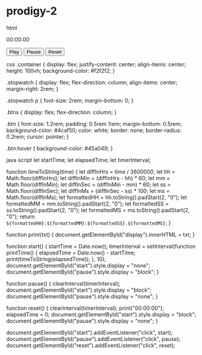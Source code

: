 # prodigy-2



html
<div class="container">
  <div class="stopwatch">
    <p id="display">00:00:00</p>
    <div class="btns">
      <button class="btn" type="button" id="start">Play</button>
      <button class="btn" type="button" id="pause">Pause</button>
      <button class="btn" type="button" id="reset">Reset</button>
    </div>
  </div>
</div>

css
.container {
  display: flex;
  justify-content: center;
  align-items: center;
  height: 100vh;
  background-color: #f2f2f2;
}

.stopwatch {
  display: flex;
  flex-direction: column;
  align-items: center;
  margin-right: 2rem;
}

.stopwatch p {
  font-size: 2rem;
  margin-bottom: 0;
}

.btns {
  display: flex;
  flex-direction: column;
}

.btn {
  font-size: 1.2rem;
  padding: 0.5rem 1rem;
  margin-bottom: 0.5rem;
  background-color: #4caf50;
  color: white;
  border: none;
  border-radius: 0.2rem;
  cursor: pointer;
}

.btn:hover {
  background-color: #45a049;
}

java script
let startTime;
let elapsedTime;
let timerInterval;

function timeToString(time) {
  let diffInHrs = time / 3600000;
  let hh = Math.floor(diffInHrs);
  let diffInMin = (diffInHrs - hh) * 60;
  let mm = Math.floor(diffInMin);
  let diffInSec = (diffInMin - mm) * 60;
  let ss = Math.floor(diffInSec);
  let diffInMs = (diffInSec - ss) * 100;
  let ms = Math.floor(diffInMs);
  let formattedHH = hh.toString().padStart(2, "0");
  let formattedMM = mm.toString().padStart(2, "0");
  let formattedSS = ss.toString().padStart(2, "0");
  let formattedMS = ms.toString().padStart(2, "0");
  return `${formattedHH}:${formattedMM}:${formattedSS}.${formattedMS}`;
}

function print(txt) {
  document.getElementById("display").innerHTML = txt;
}

function start() {
  startTime = Date.now();
  timerInterval = setInterval(function printTime() {
    elapsedTime = Date.now() - startTime;
    print(timeToString(elapsedTime));
  }, 10);
  document.getElementById("start").style.display = "none";
  document.getElementById("pause").style.display = "block";
}

function pause() {
  clearInterval(timerInterval);
  document.getElementById("start").style.display = "block";
  document.getElementById("pause").style.display = "none";
}

function reset() {
  clearInterval(timerInterval);
  print("00:00:00");
  elapsedTime = 0;
  document.getElementById("start").style.display = "block";
  document.getElementById("pause").style.display = "none";
}

document.getElementById("start").addEventListener("click", start);
document.getElementById("pause").addEventListener("click", pause);
document.getElementById("reset").addEventListener("click", reset);



